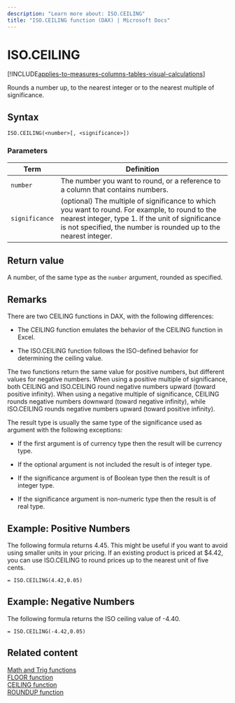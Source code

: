 ```yaml
---
description: "Learn more about: ISO.CEILING"
title: "ISO.CEILING function (DAX) | Microsoft Docs"
---
```

# ISO.CEILING

[!INCLUDE[applies-to-measures-columns-tables-visual-calculations](includes/applies-to-measures-columns-tables-visual-calculations.md)]

Rounds a number up, to the nearest integer or to the nearest multiple of significance.  
  
## Syntax  
  
```dax
ISO.CEILING(<number>[, <significance>])  
```
  
### Parameters  
  
|Term|Definition|  
|--------|--------------|  
|`number`|The number you want to round, or a reference to a column that contains numbers.|  
|`significance`|(optional) The multiple of significance to which you want to round. For example, to round to the nearest integer, type 1. If the unit of significance is not specified, the number is rounded up to the nearest integer.|  
  
## Return value

A number, of the same type as the `number` argument, rounded as specified.  
  
## Remarks

There are two CEILING functions in DAX, with the following differences:  
  
- The CEILING function emulates the behavior of the CEILING function in Excel.  
  
- The ISO.CEILING function follows the ISO-defined behavior for determining the ceiling value.  
  
The two functions return the same value for positive numbers, but different values for negative numbers. When using a positive multiple of significance, both CEILING and ISO.CEILING round negative numbers upward (toward positive infinity). When using a negative multiple of significance, CEILING rounds negative numbers downward (toward negative infinity), while ISO.CEILING rounds negative numbers upward (toward positive infinity).  
  
The result type is usually the same type of the significance used as argument with the following exceptions:  
  
- If the first argument is of currency type then the result will be currency type.  
  
- If the optional argument is not included the result is of integer type.  
  
- If the significance argument is of Boolean type then the result is of integer type.  
  
- If the significance argument is non-numeric type then the result is of real type.  
  
## Example: Positive Numbers  

The following formula returns 4.45. This might be useful if you want to avoid using smaller units in your pricing. If an existing product is priced at $4.42, you can use ISO.CEILING to round prices up to the nearest unit of five cents.
  
```dax
= ISO.CEILING(4.42,0.05)  
```
  
## Example: Negative Numbers  

The following formula returns the ISO ceiling value of -4.40.  
  
```dax
= ISO.CEILING(-4.42,0.05)  
```
  
## Related content

[Math and Trig functions](math-and-trig-functions-dax.md)  
[FLOOR function](floor-function-dax.md)  
[CEILING function](ceiling-function-dax.md)  
[ROUNDUP function](roundup-function-dax.md)  
